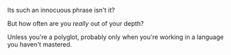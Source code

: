 Its such an innocuous phrase isn't it?

But how often are you *really* out of your depth? 

Unless you're a polyglot, probably only when you're working in a language you haven't mastered.